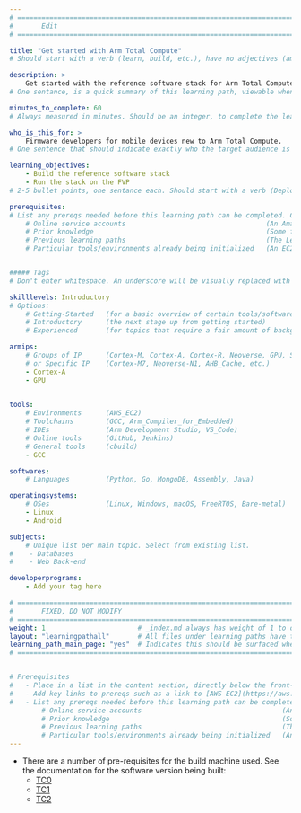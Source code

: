 ```yaml
---
# ================================================================================
#       Edit
# ================================================================================

title: "Get started with Arm Total Compute"
# Should start with a verb (learn, build, etc.), have no adjectives (amazing, cool, etc.), and be as concise as possible.

description: >
    Get started with the reference software stack for Arm Total Compute.
# One sentance, is a quick summary of this learning path, viewable when searching through all learning paths. 

minutes_to_complete: 60  
# Always measured in minutes. Should be an integer, to complete the learning path (not just read it).

who_is_this_for: >
    Firmware developers for mobile devices new to Arm Total Compute.
# One sentence that should indicate exactly who the target audience is (developers in X industries using Y tools/software for Z use-case).

learning_objectives: 
    - Build the reference software stack
    - Run the stack on the FVP
# 2-5 bullet points, one sentance each. Should start with a verb (Deploy, Measure) and indicate the value of the objective if possible.

prerequisites:
# List any prereqs needed before this learning path can be completed. Can include:
    # Online service accounts                                   (An Amazon Web Services account)
    # Prior knowledge                                           (Some familiarity with embedded programing)
    # Previous learning paths                                   (The Learning Path: Getting Started with Arm Virtual Hardware)
    # Particular tools/environments already being initialized   (An EC2 instance with AVH installed)


##### Tags
# Don't enter whitespace. An underscore will be visually replaced with whitespace.

skilllevels: Introductory
# Options:
    # Getting-Started   (for a basic overview of certain tools/softwares/topics)
    # Introductory      (the next stage up from getting started)
    # Experienced       (for topics that require a fair amount of background knowledge in tools/softwares/topics to complete)

armips:
    # Groups of IP      (Cortex-M, Cortex-A, Cortex-R, Neoverse, GPU, System IP, etc.)
    # or Specific IP    (Cortex-M7, Neoverse-N1, AHB_Cache, etc.)
    - Cortex-A
    - GPU
   

tools:
    # Environments      (AWS_EC2)
    # Toolchains        (GCC, Arm_Compiler_for_Embedded)
    # IDEs              (Arm Development Studio, VS_Code)
    # Online tools      (GitHub, Jenkins)
    # General tools     (cbuild)
    - GCC

softwares:
    # Languages         (Python, Go, MongoDB, Assembly, Java)

operatingsystems:
    # OSes              (Linux, Windows, macOS, FreeRTOS, Bare-metal)
    - Linux
    - Android

subjects:
    # Unique list per main topic. Select from existing list.
#    - Databases
#    - Web Back-end

developerprograms:
    - Add your tag here

# ================================================================================
#       FIXED, DO NOT MODIFY
# ================================================================================
weight: 1                       # _index.md always has weight of 1 to order correctly
layout: "learningpathall"       # All files under learning paths have this same wrapper
learning_path_main_page: "yes"  # Indicates this should be surfaced when looking for related content. Only set for _index.md of learning path content.
# ================================================================================


# Prerequisites
#   - Place in a list in the content section, directly below the front-matter. 
#   - Add key links to prereqs such as a link to [AWS EC2](https://aws.amazon.com/ec2/) or a [learning path](/learning-paths/cloud/providers).
#   - List any prereqs needed before this learning path can be completed. Can include:
        # Online service accounts                                   (An Amazon Web Services account)
        # Prior knowledge                                           (Some familiarity with embedded programing)
        # Previous learning paths                                   (The Learning Path: Getting Started with Arm Virtual Hardware)
        # Particular tools/environments already being initialized   (An EC2 instance with AVH installed)
---
```

- There are a number of pre-requisites for the build machine used. See the documentation for the software version being built:
  - [TC0](https://gitlab.arm.com/arm-reference-solutions/arm-reference-solutions-docs/-/blob/master/docs/totalcompute/tc0/user-guide.rst)
  - [TC1](https://gitlab.arm.com/arm-reference-solutions/arm-reference-solutions-docs/-/blob/master/docs/totalcompute/tc1/user-guide.rst)
  - [TC2](https://gitlab.arm.com/arm-reference-solutions/arm-reference-solutions-docs/-/blob/master/docs/totalcompute/tc2/user-guide.rst)
